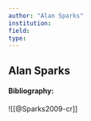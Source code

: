 ```yaml
---
author: "Alan Sparks"
institution:
field:
type:
---
```


## Alan Sparks
#### Bibliography:

![[@Sparks2009-cr]]